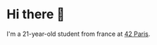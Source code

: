 # Hi there 👋

I'm a 21-year-old student from france at [42 Paris](https://www.42.fr/ "42Born2Code").
